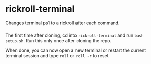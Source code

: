 # rickroll-terminal
Changes terminal ps1 to a rickroll after each command.

###  
The first time after cloning, cd into `rickroll-terminal` and  run `bash setup.sh`. Run this only once after cloning the repo.
  
  
When done, you can now open a new terminal or restart the current terminal session and type `roll` or `roll -r` to reset
